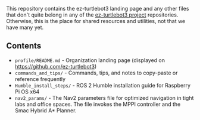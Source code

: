 This repository contains the ez-turtlebot3 landing page and any other files that don't quite belong in any of the [ez-turtlebot3 project](https://github.com/ez-turtlebot3) repositories. Otherwise, this is the place for shared resources and utilities, not that we have many yet.

## Contents

- `profile/README.md` - Organization landing page (displayed on https://github.com/ez-turtlebot3)
- `commands_and_tips/` - Commands, tips, and notes to copy-paste or reference frequently
- `Humble_install_steps/` - ROS 2 Humble installation guide for Raspberry Pi OS x64
- `nav2_params/` - The Nav2 parameters file for optimized navigation in tight labs and office spaces. The file invokes the MPPI controller and the Smac Hybrid A* Planner.
